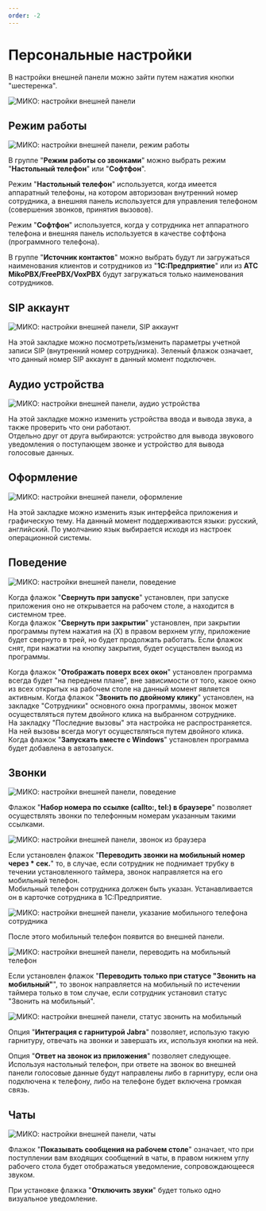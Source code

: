 ```yaml
---
order: -2
---
```


# Персональные настройки
В настройки внешней панели можно зайти путем нажатия кнопки "шестеренка".  

<img class="miko-shadow img-zoomable"  
    src="/assets/panel/setup/nastr_0.png"
    data-original="/assets/panel/setup/nastr_0.png"
    srcset="/assets/panel/setup/nastr_0_prev.png 1x, /assets/panel/setup/nastr_0.png 2x" 
    alt="МИКО: настройки внешней панели"
/> 

## Режим работы

<img class="miko-shadow img-zoomable"  
    src="/assets/panel/setup/nastr_1.png"
    data-original="/assets/panel/setup/nastr_1.png"
    srcset="/assets/panel/setup/nastr_1_prev.png 1x, /assets/panel/setup/nastr_1.png 2x" 
    alt="МИКО: настройки внешней панели, режим работы"
/> 

В группе "**Режим работы со звонками**" можно выбрать режим "**Настольный телефон**" или "**Софтфон**".  

Режим "**Настольный телефон**" используется, когда имеется аппаратный телефоны, на котором авторизован внутренний номер сотрудника, а внешняя панель используется для управления телефоном (совершения звонков, принятия вызовов).  

Режим "**Софтфон**" используется, когда у сотрудника нет аппаратного телефона и внешняя панель используется в качестве софтфона (программного телефона).

В группе "**Источник контактов**" можно выбрать будут ли загружаться наименования клиентов и сотрудников из "**1С:Предприятие**" или из **АТС MikoPBX/FreePBX/VoxPBX** будут загружаться только наименования сотрудников.

## SIP аккаунт
<img class="miko-shadow"  
    src="/assets/panel/setup/cti_nastr_2.png"
    alt="МИКО: настройки внешней панели, SIP аккаунт"
/> 

На этой закладке можно посмотреть/изменить параметры учетной записи SIP (внутренний номер сотрудника).
Зеленый флажок означает, что данный номер SIP аккаунт в данный момент подключен.

## Аудио устройства
<img class="miko-shadow"  
    src="/assets/panel/setup/cti_nastr_3.png"
    alt="МИКО: настройки внешней панели, аудио устройства"
/> 

На этой закладке можно изменить устройства ввода и вывода звука, а также проверить что они работают.  
Отдельно друг от друга выбираются: устройство для вывода звукового уведомления о поступающем звонке и устройство для вывода голосовые данных.

## Оформление
<img class="miko-shadow"  
    src="/assets/panel/setup/cti_nastr_4.png"
    alt="МИКО: настройки внешней панели, оформление"
/> 

На этой закладке можно изменить язык интерфейса приложения и графическую тему. На данный момент поддерживаются языки: русский, английский. По умолчанию язык выбирается исходя из настроек операционной системы.

## Поведение
<img class="miko-shadow"  
    src="/assets/panel/setup/cti_nastr_5.png"
    alt="МИКО: настройки внешней панели, поведение"
/> 

Когда флажок "**Свернуть при запуске**" установлен, при запуске приложения оно не открывается на рабочем столе, а находится в системном трее.  
Когда флажок "**Свернуть при закрытии**" установлен, при закрытии программы путем нажатия на (X) в правом верхнем углу, приложение будет свернуто в трей, но будет продолжать работать.
Если флажок снят, при нажатии на кнопку закрытия, будет осуществлен выход из программы.

Когда флажок "**Отображать поверх всех окон**" установлен программа всегда будет "на переднем плане", вне зависимости от того, какое окно из всех открытых на рабочем столе на данный момент является активным.
Когда флажок "**Звонить по двойному клику**" установлен, на закладке "Сотрудники" основного окна программы, звонок может осуществляться путем двойного клика на выбранном сотруднике.  
На закладку "Последние вызовы" эта настройка не распространяется. На ней вызовы всегда могут осуществляться путем двойного клика.  
Когда флажок "**Запускать вместе с Windows**" установлен программа будет добавлена в автозапуск.

## Звонки
<img class="miko-shadow"  
    src="/assets/panel/setup/cti_nastr_6.png"
    alt="МИКО: настройки внешней панели, поведение"
/> 

Флажок "**Набор номера по ссылке (callto:, tel:) в браузере**" позволяет осуществлять звонки по телефонным номерам указанным такими ссылками. 

<img class="miko-shadow img-zoomable"  
    src="/assets/panel/setup/cti_callto.gif"
    data-original="/assets/panel/setup/cti_callto.gif"
    srcset="/assets/panel/setup/cti_callto_prev.gif 1x, /assets/panel/setup/cti_callto.gif 2x" 
    alt="МИКО: настройки внешней панели, звонок из браузера"
/> 

Если установлен флажок "**Переводить звонки на мобильный номер через * сек.**" то, в случае, если сотрудник не поднимает трубку в течении установленного таймера, звонок направляется на его мобильный телефон.  
Мобильный телефон сотрудника должен быть указан. Устанавливается он в карточке сотрудника в 1С:Предприятие.

<img class="miko-shadow img-zoomable"  
    src="/assets/panel/setup/cti_mob.gif"
    data-original="/assets/panel/setup/cti_mob.gif"
    srcset="/assets/panel/setup/cti_mob_prev.gif 1x, /assets/panel/setup/cti_mob.gif 2x" 
    alt="МИКО: настройки внешней панели, указание мобильного телефона сотрудника"
/> 

После этого мобильный телефон появится во внешней панели.

<img class="miko-shadow"  
    src="/assets/panel/setup/cti_nastr_8.png"
    alt="МИКО: настройки внешней панели, переводить на мобильный телефон"
/> 

Если установлен флажок "**Переводить только при статусе "Звонить на мобильный"**", то звонок направляется на мобильный по истечении таймера только в том случае, если сотрудник установил статус "Звонить на мобильный". 

<img class="miko-shadow"  
    src="/assets/panel/setup/cti_nastr_9.png"
    alt="МИКО: настройки внешней панели, статус звонить на мобильный"
/> 

Опция "**Интеграция с гарнитурой Jabra**" позволяет, использую такую гарнитуру, отвечать на звонки и завершать их, используя кнопки на ней.

Опция "**Ответ на звонок из приложения**" позволяет следующее.  
Используя настольный телефон, при ответе на звонок во внешней панели голосовые данные будут направлены либо в гарнитуру, если она подключена к телефону, либо на телефоне будет включена громкая связь.
 ## Чаты
<img class="miko-shadow"  
    src="/assets/panel/setup/cti_nastr_7.png"
    alt="МИКО: настройки внешней панели, чаты"
/> 

Флажок "**Показывать сообщения на рабочем столе**" означает, что при поступлении вам входящих сообщений в чаты, в правом нижнем углу рабочего стола будет отображаться уведомление, сопровождающееся звуком.  

При установке флажка "**Отключить звуки**" будет только одно визуальное уведомление.